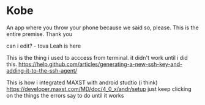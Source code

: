 # Kobe
An app where you throw your phone because we said so, please.
This is the entire premise.
Thank you

can i edit? - tova
Leah is here

This is the thing i used to acccess from terminal. it didn't work until i did this.
https://help.github.com/articles/generating-a-new-ssh-key-and-adding-it-to-the-ssh-agent/

This is how i integrated MAXST with android studtio (i think)
https://developer.maxst.com/MD/doc/4_0_x/andr/setup
just keep clicking on the things the errors say to do until it works
